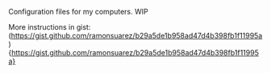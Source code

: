 Configuration files for my computers. WIP

More instructions in gist: (https://gist.github.com/ramonsuarez/b29a5de1b958ad47d4b398fb1f11995a){https://gist.github.com/ramonsuarez/b29a5de1b958ad47d4b398fb1f11995a}

